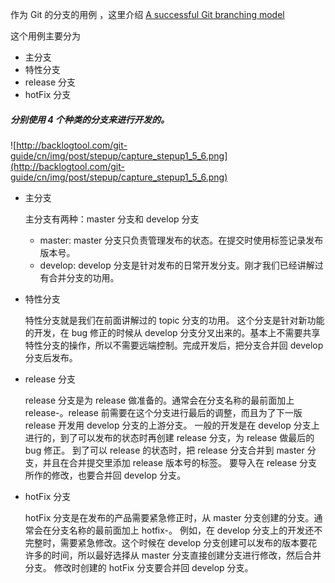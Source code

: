 作为 Git 的分支的用例 ，这里介绍 [A successful Git branching model](http://nvie.com/posts/a-successful-git-branching-model/)

这个用例主要分为
* 主分支
* 特性分支
* release 分支
* hotFix 分支

##### 分别使用 4 个种类的分支来进行开发的。
![http://backlogtool.com/git-guide/cn/img/post/stepup/capture_stepup1_5_6.png](http://backlogtool.com/git-guide/cn/img/post/stepup/capture_stepup1_5_6.png)

* 主分支
    
  主分支有两种：master 分支和 develop 分支
  * master: master 分支只负责管理发布的状态。在提交时使用标签记录发布版本号。
  * develop: develop 分支是针对发布的日常开发分支。刚才我们已经讲解过有合并分支的功用。

* 特性分支

  特性分支就是我们在前面讲解过的 topic 分支的功用。
  这个分支是针对新功能的开发，在 bug 修正的时候从 develop 分支分叉出来的。基本上不需要共享特性分支的操作，所以不需要远端控制。完成开发后，把分支合并回 develop 分支后发布。
  
* release 分支

  release 分支是为 release 做准备的。通常会在分支名称的最前面加上 release-。release 前需要在这个分支进行最后的调整，而且为了下一版 release 开发用 develop 分支的上游分支。
  一般的开发是在 develop 分支上进行的，到了可以发布的状态时再创建 release 分支，为 release 做最后的 bug 修正。
  到了可以 release 的状态时，把 release 分支合并到 master 分支，并且在合并提交里添加 release 版本号的标签。
  要导入在 release 分支所作的修改，也要合并回 develop 分支。

* hotFix 分支

  hotFix 分支是在发布的产品需要紧急修正时，从 master 分支创建的分支。通常会在分支名称的最前面加上 hotfix-。
  例如，在 develop 分支上的开发还不完整时，需要紧急修改。这个时候在 develop 分支创建可以发布的版本要花许多的时间，所以最好选择从 master 分支直接创建分支进行修改，然后合并分支。
  修改时创建的 hotFix 分支要合并回 develop 分支。 
  
  
  
  
  
  
